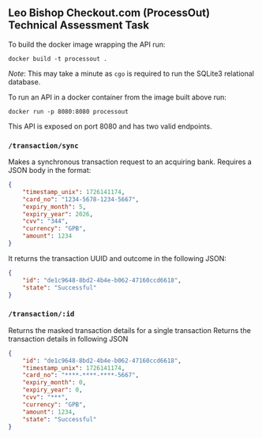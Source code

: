 ## Leo Bishop Checkout.com (ProcessOut) Technical Assessment Task

To build the docker image wrapping the API run:
```
docker build -t processout .
```
*Note*: This may take a minute as `cgo` is required to run the SQLite3 relational database.

To run an API in a docker container from the image built above run:
```
docker run -p 8080:8080 processout
```

This API is exposed on port 8080 and has two valid endpoints.

### `/transaction/sync`
Makes a synchronous transaction request to an acquiring bank.
Requires a JSON body in the format:
```json
{
    "timestamp_unix": 1726141174,
    "card_no": "1234-5678-1234-5667",
    "expiry_month": 5,
    "expiry_year": 2026,
    "cvv": "344",
    "currency": "GPB",
    "amount": 1234
}
```

It returns the transaction UUID and outcome in the following JSON:
```json
{
    "id": "de1c9648-8bd2-4b4e-b062-47160ccd6618",
    "state": "Successful"
}
```

### `/transaction/:id`
Returns the masked transaction details for a single transaction
Returns the transaction details in following JSON
```json
{
    "id": "de1c9648-8bd2-4b4e-b062-47160ccd6618",
    "timestamp_unix": 1726141174,
    "card_no": "****-****-****-5667",
    "expiry_month": 0,
    "expiry_year": 0,
    "cvv": "***",
    "currency": "GPB",
    "amount": 1234,
    "state": "Successful"
}
```